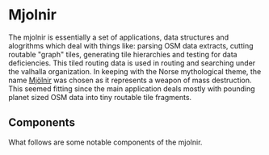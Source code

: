 # Mjolnir

The mjolnir is essentially a set of applications, data structures and alogrithms which deal with things like: parsing OSM data extracts, cutting routable "graph" tiles, generating tile hierarchies and testing for data deficiencies.  This tiled routing data is used in routing and searching under the valhalla organization.  In keeping with the Norse mythological theme, the name [Mjölnir](http://en.wikipedia.org/wiki/Mj%C3%B6lnir) was chosen as it represents a weapon of mass destruction.  This seemed fitting since the main application deals mostly with pounding planet sized OSM data into tiny routable tile fragments.

## Components ##

What follows are some notable components of the mjolnir.

